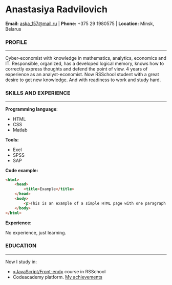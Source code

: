 # Anastasiya Radvilovich
**Email:** aska_157@mail.ru | **Phone:** +375 29 1980575 | **Location:** Minsk, Belarus
### PROFILE
***
Cyber-economist with knowledge in mathematics, analytics, economics and IT.
Responsible, organized, has a developed logical memory, knows how to correctly express thoughts and defend the point of view.
4 years of experience as an analyst-economist.
Now RSSchool student with a great desire to get new knowledge. And with readiness to work and study hard.
### SKILLS AND EXPERIENCE
***
**Programming language**:
* HTML
* CSS
* Matlab

**Tools:**
* Exel
* SPSS
* SAP

**Code example:**
```html
<html>
    <head>
        <title>Example</title>
    </head>
    <body>
        <p>This is an example of a simple HTML page with one paragraph.</p>
    </body>
</html>
```
**Experience:**

No experience, just learning.
### EDUCATION
***
Now I study in:
* [«JavaScript/Front-end»](https://rs.school/js/) course in RSSchool
* Codeacademy platform. [My achievements](https://www.codecademy.com/users/Radvilovich/achievements)